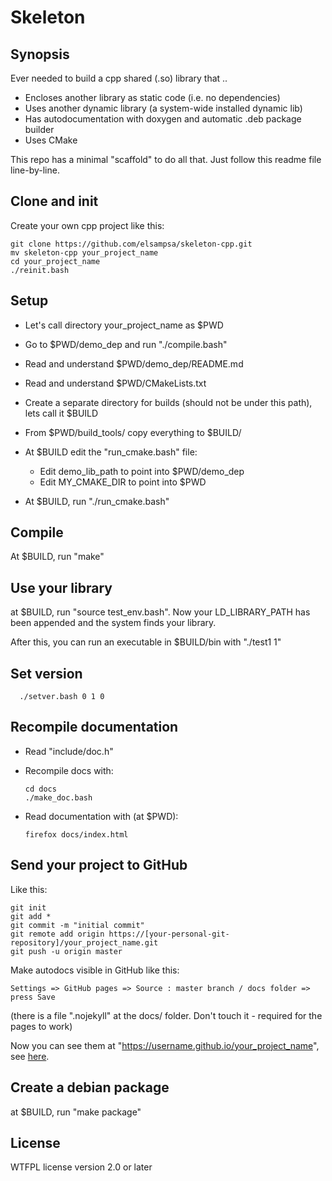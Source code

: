 # Skeleton

## Synopsis

Ever needed to build a cpp shared (.so) library that ..

  - Encloses another library as static code (i.e. no dependencies)
  - Uses another dynamic library (a system-wide installed dynamic lib)
  - Has autodocumentation with doxygen and automatic .deb package builder
  - Uses CMake

This repo has a minimal "scaffold" to do all that.  Just follow this readme file line-by-line.

## Clone and init

Create your own cpp project like this:

    git clone https://github.com/elsampsa/skeleton-cpp.git
    mv skeleton-cpp your_project_name
    cd your_project_name
    ./reinit.bash
    
## Setup

- Let's call directory your_project_name as $PWD
- Go to $PWD/demo_dep and run "./compile.bash"
- Read and understand $PWD/demo_dep/README.md
- Read and understand $PWD/CMakeLists.txt
- Create a separate directory for builds (should not be under this path), lets call it $BUILD
- From $PWD/build_tools/ copy everything to $BUILD/
- At $BUILD edit the "run_cmake.bash" file:

    - Edit demo_lib_path to point into $PWD/demo_dep
    - Edit MY_CMAKE_DIR to point into $PWD

- At $BUILD, run "./run_cmake.bash"

## Compile

At $BUILD, run "make"

## Use your library

at $BUILD, run "source test_env.bash".  Now your LD_LIBRARY_PATH has been appended and the system finds your library.

After this, you can run an executable in $BUILD/bin with "./test1 1"

## Set version

      ./setver.bash 0 1 0

## Recompile documentation

- Read "include/doc.h"
- Recompile docs with:

      cd docs
      ./make_doc.bash

- Read documentation with (at $PWD):

      firefox docs/index.html

## Send your project to GitHub

Like this:

    git init
    git add *
    git commit -m "initial commit"
    git remote add origin https://[your-personal-git-repository]/your_project_name.git
    git push -u origin master

Make autodocs visible in GitHub like this:

    Settings => GitHub pages => Source : master branch / docs folder => press Save
    
(there is a file ".nojekyll" at the docs/ folder.  Don't touch it - required for the pages to work)

Now you can see them at "https://username.github.io/your_project_name", see [here](https://elsampsa.github.io/skeleton-cpp).

## Create a debian package

at $BUILD, run "make package"

## License

WTFPL license version 2.0 or later
